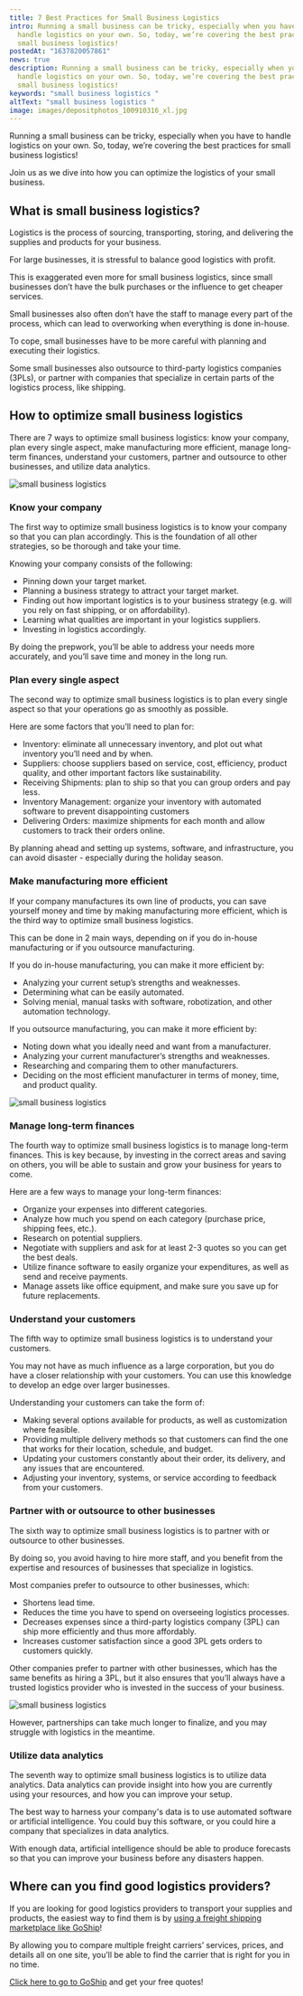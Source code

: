 ```yaml
---
title: 7 Best Practices for Small Business Logistics
intro: Running a small business can be tricky, especially when you have to
  handle logistics on your own. So, today, we’re covering the best practices for
  small business logistics!
postedAt: "1637820057861"
news: true
description: Running a small business can be tricky, especially when you have to
  handle logistics on your own. So, today, we’re covering the best practices for
  small business logistics!
keywords: "small business logistics "
altText: "small business logistics "
image: images/depositphotos_100910316_xl.jpg
---
```

<!--StartFragment-->

Running a small business can be tricky, especially when you have to handle logistics on your own. So, today, we’re covering the best practices for small business logistics!

Join us as we dive into how you can optimize the logistics of your small business.

## What is small business logistics?

Logistics is the process of sourcing, transporting, storing, and delivering the supplies and products for your business.

For large businesses, it is stressful to balance good logistics with profit. 

This is exaggerated even more for small business logistics, since small businesses don’t have the bulk purchases or the influence to get cheaper services. 

Small businesses also often don’t have the staff to manage every part of the process, which can lead to overworking when everything is done in-house.

To cope, small businesses have to be more careful with planning and executing their logistics.

Some small businesses also outsource to third-party logistics companies (3PLs), or partner with companies that specialize in certain parts of the logistics process, like shipping.

## How to optimize small business logistics 

There are 7 ways to optimize small business logistics: know your company, plan every single aspect, make manufacturing more efficient, manage long-term finances, understand your customers, partner and outsource to other businesses, and utilize data analytics.

![small business logistics ](images/depositphotos_170764060_xl.jpg)

### Know your company

The first way to optimize small business logistics is to know your company so that you can plan accordingly. This is the foundation of all other strategies, so be thorough and take your time.

Knowing your company consists of the following:

* Pinning down your target market.
* Planning a business strategy to attract your target market.
* Finding out how important logistics is to your business strategy (e.g. will you rely on fast shipping, or on affordability).
* Learning what qualities are important in your logistics suppliers.
* Investing in logistics accordingly.

By doing the prepwork, you’ll be able to address your needs more accurately, and you’ll save time and money in the long run.

### Plan every single aspect

The second way to optimize small business logistics is to plan every single aspect so that your operations go as smoothly as possible.

Here are some factors that you’ll need to plan for:

* Inventory: eliminate all unnecessary inventory, and plot out what inventory you’ll need and by when.
* Suppliers: choose suppliers based on service, cost, efficiency, product quality, and other important factors like sustainability.
* Receiving Shipments: plan to ship so that you can group orders and pay less.
* Inventory Management: organize your inventory with automated software to prevent disappointing customers
* Delivering Orders: maximize shipments for each month and allow customers to track their orders online.

By planning ahead and setting up systems, software, and infrastructure, you can avoid disaster - especially during the holiday season.

### Make manufacturing more efficient

If your company manufactures its own line of products, you can save yourself money and time by making manufacturing more efficient, which is the third way to optimize small business logistics.

This can be done in 2 main ways, depending on if you do in-house manufacturing or if you outsource manufacturing.

If you do in-house manufacturing, you can make it more efficient by:

* Analyzing your current setup’s strengths and weaknesses.
* Determining what can be easily automated.
* Solving menial, manual tasks with software, robotization, and other automation technology.

If you outsource manufacturing, you can make it more efficient by:

* Noting down what you ideally need and want from a manufacturer.
* Analyzing your current manufacturer’s strengths and weaknesses.
* Researching and comparing them to other manufacturers.
* Deciding on the most efficient manufacturer in terms of money, time, and product quality.

![small business logistics ](images/depositphotos_98256760_xl.jpg)

### Manage long-term finances

The fourth way to optimize small business logistics is to manage long-term finances. This is key because, by investing in the correct areas and saving on others, you will be able to sustain and grow your business for years to come.

Here are a few ways to manage your long-term finances:

* Organize your expenses into different categories.
* Analyze how much you spend on each category (purchase price, shipping fees, etc.).
* Research on potential suppliers.
* Negotiate with suppliers and ask for at least 2-3 quotes so you can get the best deals.
* Utilize finance software to easily organize your expenditures, as well as send and receive payments. 
* Manage assets like office equipment, and make sure you save up for future replacements.

### Understand your customers

The fifth way to optimize small business logistics is to understand your customers. 

You may not have as much influence as a large corporation, but you do have a closer relationship with your customers. You can use this knowledge to develop an edge over larger businesses.

Understanding your customers can take the form of:

* Making several options available for products, as well as customization where feasible.
* Providing multiple delivery methods so that customers can find the one that works for their location, schedule, and budget.
* Updating your customers constantly about their order, its delivery, and any issues that are encountered.
* Adjusting your inventory, systems, or service according to feedback from your customers.

### Partner with or outsource to other businesses

The sixth way to optimize small business logistics is to partner with or outsource to other businesses.

By doing so, you avoid having to hire more staff, and you benefit from the expertise and resources of businesses that specialize in logistics. 

Most companies prefer to outsource to other businesses, which:

* Shortens lead time.
* Reduces the time you have to spend on overseeing logistics processes.
* Decreases expenses since a third-party logistics company (3PL) can ship more efficiently and thus more affordably.
* Increases customer satisfaction since a good 3PL gets orders to customers quickly.

Other companies prefer to partner with other businesses, which has the same benefits as hiring a 3PL, but it also ensures that you’ll always have a trusted logistics provider who is invested in the success of your business. 

![small business logistics ](images/depositphotos_25050131_xl.jpg)

However, partnerships can take much longer to finalize, and you may struggle with logistics in the meantime.

### Utilize data analytics

The seventh way to optimize small business logistics is to utilize data analytics. Data analytics can provide insight into how you are currently using your resources, and how you can improve your setup.

The best way to harness your company's data is to use automated software or artificial intelligence. You could buy this software, or you could hire a company that specializes in data analytics.

With enough data, artificial intelligence should be able to produce forecasts so that you can improve your business before any disasters happen.

## Where can you find good logistics providers?

If you are looking for good logistics providers to transport your supplies and products, the easiest way to find them is by [using a freight shipping marketplace like GoShip](http://goship.com)!

By allowing you to compare multiple freight carriers’ services, prices, and details all on one site, you’ll be able to find the carrier that is right for you in no time.

[Click here to go to GoShip](http://goship.com) and get your free quotes!

<!--EndFragment-->